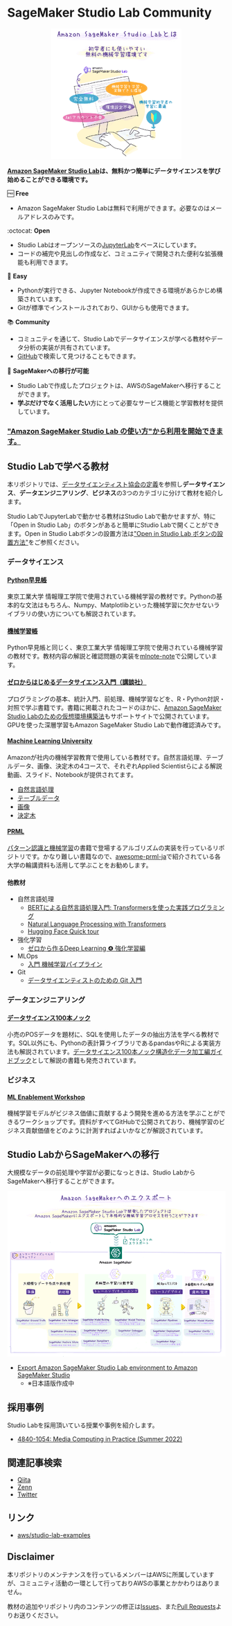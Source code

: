 # SageMaker Studio Lab Community

<p align="center">
  <img src="./images/what_is_studio_lab.png" width="300px">
</p>

**[Amazon SageMaker Studio Lab](https://aws.amazon.com/jp/builders-flash/202205/awsgeek-sagemaker-studio-lab/)は、無料かつ簡単にデータサイエンスを学び始めることができる環境です。**

🆓 **Free**
* Amazon SageMaker Studio Labは無料で利用ができます。必要なのはメールアドレスのみです。

:octocat: **Open**
* Studio Labはオープンソースの[JupyterLab](https://jupyterlab.readthedocs.io/en/stable/)をベースにしています。
* コードの補完や見出しの作成など、コミュニティで開発された便利な拡張機能も利用できます。

🔰 **Easy**
* Pythonが実行できる、Jupyter Notebookが作成できる環境があらかじめ構築されています。
* Gitが標準でインストールされており、GUIからも使用できます。

📚 **Community**
* コミュニティを通じて、Studio Labでデータサイエンスが学べる教材やデータ分析の実装が共有されています。
* [GitHub](https://github.com/topics/amazon-sagemaker-lab)で検索して見つけることもできます。


🚀 **SageMakerへの移行が可能**
* Studio Labで作成したプロジェクトは、AWSのSageMakerへ移行することができます。
* **学ぶだけでなく活用したい**方にとって必要なサービス機能と学習教材を提供しています。

<p align="center">
  <h3><a href="./README_usage.md">"Amazon SageMaker Studio Lab の使い方"から利用を開始できます。</a></h3>
</p>

## Studio Labで学べる教材

本リポジトリでは、[データサイエンティスト協会の定義](https://www.datascientist.or.jp/dskentei/)を参照し**データサイエンス**、**データエンジニアリング**、**ビジネス**の3つのカテゴリに分けて教材を紹介します。

Studio LabでJupyterLabで動かせる教材はStudio Labで動かせますが、特に「Open in Studio Lab」のボタンがあると簡単にStudio Labで開くことができます。Open in Studio Labボタンの設置方法は["Open in Studio Lab ボタンの設置方法"](./README_button.md)をご参照ください。

### データサイエンス

#### [Python早見帳](https://chokkan.github.io/python/index.html)

東京工業大学 情報理工学院で使用されている機械学習の教材です。Pythonの基本的な文法はもちろん、Numpy、Matplotlibといった機械学習に欠かせないライブラリの使い方についても解説されています。

#### [機械学習帳](https://chokkan.github.io/mlnote/index.html)

Python早見帳と同じく、東京工業大学 情報理工学院で使用されている機械学習の教材です。教材内容の解説と確認問題の実装を[mlnote-note](https://github.com/icoxfog417/mlnote-note)で公開しています。

#### [ゼロからはじめるデータサイエンス入門（講談社）](https://github.com/taroyabuki/fromzero)

プログラミングの基本、統計入門、前処理、機械学習などを、R・Python対訳・対照で学ぶ書籍です。書籍に掲載されたコードのほかに、[Amazon SageMaker Studio Labのための仮想環境構築法](https://github.com/taroyabuki/fromzero/tree/main/addendum/sagemaker)もサポートサイトで公開されています。GPUを使った深層学習もAmazon SageMaker Studio Labで動作確認済みです。

#### [Machine Learning University](https://aws.amazon.com/jp/machine-learning/mlu/)

Amazonが社内の機械学習教育で使用している教材です。自然言語処理、テーブルデータ、画像、決定木の4コースで、それぞれApplied Scientistらによる解説動画、スライド、Notebookが提供されてます。

* [自然言語処理](https://github.com/aws-samples/aws-machine-learning-university-accelerated-nlp)
* [テーブルデータ](https://github.com/aws-samples/aws-machine-learning-university-accelerated-tab)
* [画像](https://github.com/aws-samples/aws-machine-learning-university-accelerated-cv) 
* [決定木](https://github.com/aws-samples/aws-machine-learning-university-dte)

#### [PRML](https://github.com/ctgk/PRML)

[パターン認識と機械学習](https://www.amazon.co.jp/%E3%83%91%E3%82%BF%E3%83%BC%E3%83%B3%E8%AA%8D%E8%AD%98%E3%81%A8%E6%A9%9F%E6%A2%B0%E5%AD%A6%E7%BF%92-%E4%B8%8A-C-M-%E3%83%93%E3%82%B7%E3%83%A7%E3%83%83%E3%83%97/dp/4621061224)の書籍で登場するアルゴリズムの実装を行っているリポジトリです。かなり難しい書籍なので、[awesome-prml-ja](https://github.com/tsg-ut/awesome-prml-ja)で紹介されている各大学の輪講資料も活用して学ぶことをお勧めします。

#### 他教材

* 自然言語処理
   * [BERTによる自然言語処理入門: Transformersを使った実践プログラミング](https://github.com/stockmarkteam/bert-book)
   * [Natural Language Processing with Transformers](https://github.com/manuelyhvh/nlp-with-transformers)
   * [Hugging Face Quick tour](https://huggingface.co/docs/transformers/quicktour)
* 強化学習
   * [ゼロから作るDeep Learning ❹ 強化学習編](https://github.com/oreilly-japan/deep-learning-from-scratch-4)
* MLOps
   * [入門 機械学習パイプライン](https://github.com/oreilly-japan/building-ml-pipelines-ja)
* Git
   * [データサイエンティストのための Git 入門](https://aws.amazon.com/jp/builders-flash/202207/git-introduction-for-data-schientist/?awsf.filter-name=*all)

### データエンジニアリング

#### [データサイエンス100本ノック](https://github.com/The-Japan-DataScientist-Society/100knocks-preprocess)

小売のPOSデータを題材に、SQLを使用したデータの抽出方法を学べる教材です。SQL以外にも、Pythonの表計算ライブラリであるpandasやRによる実装方法も解説されています。[データサイエンス100本ノック構造化データ加工編ガイドブック](https://www.amazon.co.jp/dp/4802613563)として解説の書籍も発売されています。

### ビジネス

#### [ML Enablement Workshop](https://github.com/aws-samples/aws-ml-enablement-workshop)

機械学習モデルがビジネス価値に貢献するよう開発を進める方法を学ぶことができるワークショップです。資料がすべてGitHubで公開されており、機械学習のビジネス貢献価値をどのように計測すればよいかなどが解説されています。

## Studio LabからSageMakerへの移行

大規模なデータの前処理や学習が必要になっときは、Studio LabからSageMakerへ移行することができます。

![studio_lab_to_sagemaker.png](./images/studio_lab_to_sagemaker.png)

* [Export Amazon SageMaker Studio Lab environment to Amazon SageMaker Studio](https://docs.amazonaws.cn/en_us/sagemaker/latest/dg/studio-lab-use-migrate.html)
   * ※日本語版作成中

## 採用事例

Studio Labを採用頂いている授業や事例を紹介します。

* [4840-1054: Media Computing in Practice (Summer 2022)](https://media-comp.github.io/2022/)


## 関連記事検索

* [Qiita](https://qiita.com/tags/sagemakerstudiolab)
* [Zenn](https://zenn.dev/topics/sagemaker)
* [Twitter](https://twitter.com/search?q=lang%3Aja%20SageMaker%20Studio%20Lab&src=typed_query&f=live)

## リンク

* [aws/studio-lab-examples](https://github.com/aws/studio-lab-examples)

## Disclaimer

本リポジトリのメンテナンスを行っているメンバーはAWSに所属していますが、コミュニティ活動の一環として行っておりAWSの事業とかかわりはありません。

教材の追加やリポジトリ内のコンテンツの修正は[Issues](https://github.com/aws-studiolab-jp/awesome-studio-lab-jp/issues)、また[Pull Requests](https://github.com/aws-studiolab-jp/awesome-studio-lab-jp/pulls)よりお送りください。
